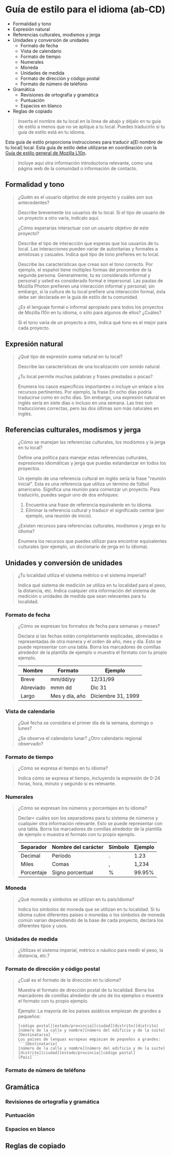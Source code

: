 # Guía de estilo para el idioma (ab-CD)

* Formalidad y tono
* Expresión natural
* Referencias culturales, modismos y jerga
* Unidades y conversión de unidades
  * Formato de fecha
  * Vista de calendario
  * Formato de tiempo
  * Numerales
  * Moneda
  * Unidades de medida
  * Formato de dirección y código postal
  * Formato de número de teléfono
* Gramática
  * Revisiones de ortografía y gramática
  * Puntuación
  * Espacios en blanco
* Reglas de copiado

> Inserta el nombre de tu local en la línea de abajo y déjalo en tu guía de estilo a menos que no se aplique a tu local. Puedes traducirlo si tu guía de estilo está en tu idioma.

Esta guía de estilo proporciona instrucciones para traducir a[El nombre de tu local] local. Esta guía de estilo debe utilizarse en coordinación con la [Guía de estilo general de Mozilla L10n](https://mozilla-l10n.github.io/styleguides/mozilla_general/).

> Incluye aquí otra información introductoria relevante, como una página web de la comunidad o información de contacto.


## Formalidad y tono

> ¿Quién es el usuario objetivo de este proyecto y cuáles son sus antecedentes?
>
> Describe brevemente los usuarios de tu local. Si el tipo de usuario de un proyecto a otro varía, indícalo aquí.
>
> ¿Cómo esperarías interactuar con un usuario objetivo de este proyecto?
>
> Describe el tipo de interacción que esperas que los usuarios de tu local. Las interacciones pueden variar de autoritarias y formales a amistosas y casuales. Indica qué tipo de tono prefieres en tu local.
>
> Describe las características que creas son el tono correcto. Por ejemplo, el español tiene múltiples formas del pronombre de la segunda persona. Generalmente, tu es considerado informal y personal y usted es considerado formal e impersonal. Las pautas de Mozilla Photon prefieren una interacción informal y personal; sin embargo, si la cultura de tu local prefiere una interacción formal, ésta debe ser declarada en la guía de estilo de tu comunidad.
>
> ¿Es el lenguaje formal o informal apropiado para todos los proyectos de Mozilla l10n en tu idioma, o sólo para algunos de ellos? ¿Cuáles?
>
> Si el tono varía de un proyecto a otro, indica qué tono es el mejor para cada proyecto.


## Expresión natural

> ¿Qué tipo de expresión suena natural en tu local?
>
> Describe las características de una localización con sonido natural.
>
> ¿Tu local permite muchas palabras y frases prestadas o pocas?
>
> Enumera los casos específicos importantes o incluye un enlace a los recursos pertinentes. Por ejemplo, la frase En ocho días podría traducirse como en ocho días. Sin embargo, una expresión natural en inglés sería en siete días o incluso en una semana. Las tres son traducciones correctas, pero las dos últimas son más naturales en inglés.


## Referencias culturales, modismos y jerga

> ¿Cómo se manejan las referencias culturales, los modismos y la jerga en tu local?
>
> Define una política para manejar estas referencias culturales, expresiones idiomáticas y jerga que puedas estandarizar en todos los proyectos.
>
> Un ejemplo de una referencia cultural en inglés sería la frase "reunión inicial". Esta es una referencia que utiliza un término de fútbol americano. Significa una reunión para comenzar un proyecto. Para traducirlo, puedes seguir uno de dos enfoques:
>
 > 1. Encuentra una frase de referencia equivalente en tu idioma.
 > 2. Eliminar la referencia cultural y traducir el significado central (por ejemplo, una reunión de inicio).
>
> ¿Existen recursos para referencias culturales, modismos y jerga en tu idioma?
>
> Enumera los recursos que puedes utilizar para encontrar equivalentes culturales (por ejemplo, un diccionario de jerga en tu idioma).


## Unidades y conversión de unidades

>   ¿Tu localidad utiliza el sistema métrico o el sistema imperial?
>
> Indica qué sistema de medición se utiliza en tu localidad para el peso, la distancia, etc. Indica cualquier otra información del sistema de medición o unidades de medida que sean relevantes para tu localidad.


### Formato de fecha

> ¿Cómo se expresan los formatos de fecha para semanas y meses?
>
> Declara si las fechas están completamente explicadas, abreviadas o representadas de otra manera y el orden de año, mes y día. Esto se puede representar con una tabla. Borra los marcadores de comillas alrededor de la plantilla de ejemplo o muestra el formato con tu propio ejemplo.
>
> Nombre | Formato | Ejemplo 
> ------ | ------- | -------
> Breve  | mm/dd/yy | 12/31/99
> Abreviado | mmm dd | Dic 31
> Largo | Mes y día,  año | Diciembre 31, 1999


### Vista de calendario

> ¿Qué fecha se considera el primer día de la semana, domingo o lunes?
>
> ¿Se observa el calendario lunar? ¿Otro calendario regional observado?


### Formato de tiempo

> ¿Cómo se expresa el tiempo en tu idioma?
>
> Indica cómo se expresa el tiempo, incluyendo la expresión de 0-24 horas, hora, minuto y segundo si es relevante.


### Numerales

> ¿Cómo se expresan los números y porcentajes en tu idioma?
>
> Declar< cuáles son los separadores para tu sistema de números y cualquier otra información relevante. Esto se puede representar con una tabla. Borra los marcadores de comillas alrededor de la plantilla de ejemplo o muestra el formato con tu propio ejemplo.
> 
> Separador | Nombre del carácter | Símbolo | Ejemplo
> --------- | ------------------- | ------- | -------
> Decimal | Período | . | 1.23
> Miles | Comas | , | 1,234
> Porcentaje | Signo porcentual | % | 99.95% 

### Moneda

> ¿Qué moneda y símbolos se utilizan en tu país/idioma?
>
> Indica los símbolos de moneda que se utilizan en tu localidad. Si tu idioma cubre diferentes países o monedas o los símbolos de moneda común varían dependiendo de la base de cada proyecto, declara los diferentes tipos y usos.


### Unidades de medida

> ¿Utilizas el sistema imperial, métrico o náutico para medir el peso, la distancia, etc.?


### Formato de dirección y código postal

> ¿Cuál es el formato de la dirección en tu idioma?
> 
> Muestra el formato de dirección postal de tu localidad. Borra los marcadores de comillas alrededor de uno de los ejemplos o muestra el formato con tu propio ejemplo.
>
> Ejemplo: La mayoría de los países asiáticos empiezan de grandes a pequeños:
> ```[País]
> [código postal][estado/provincia][ciudad][distrito][distrito]
> [número de la calle y nombre][número del edificio y de la suite]
> [Destinatario] ```
> Los países de lenguas europeas empiezan de pequeños a grandes:
> ```[Destinatario]
> [número de la calle y nombre][número del edificio y de la suite]
> [distrito][ciudad][estado/provincia][código postal]
> [País]```

### Formato de número de teléfono

## Gramática
### Revisiones de ortografía y gramática
### Puntuación
### Espacios en blanco
## Reglas de copiado
